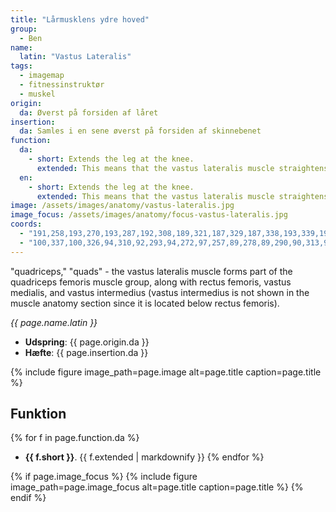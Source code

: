 ```yaml
---
title: "Lårmusklens ydre hoved"
group:
  - Ben
name:
  latin: "Vastus Lateralis"
tags:
  - imagemap
  - fitnessinstruktør
  - muskel
origin: 
  da: Øverst på forsiden af låret
insertion: 
  da: Samles i en sene øverst på forsiden af skinnebenet
function:
  da:
    - short: Extends the leg at the knee.
      extended: This means that the vastus lateralis muscle straightens the leg at the knee joint such that there is an increase in the angle between the lower leg and the upper leg.
  en:
    - short: Extends the leg at the knee.
      extended: This means that the vastus lateralis muscle straightens the leg at the knee joint such that there is an increase in the angle between the lower leg and the upper leg.
image: /assets/images/anatomy/vastus-lateralis.jpg
image_focus: /assets/images/anatomy/focus-vastus-lateralis.jpg
coords:
  - "191,258,193,270,193,287,192,308,189,321,187,329,187,338,193,339,195,327,197,290,196,272"
  - "100,337,100,326,94,310,92,293,94,272,97,257,89,278,89,290,90,313,95,338"
---
```


"quadriceps," "quads" - the vastus lateralis muscle forms part of the quadriceps femoris muscle group, along with rectus femoris, vastus medialis, and vastus intermedius (vastus intermedius is not shown in the muscle anatomy section since it is located below rectus femoris).

_{{ page.name.latin }}_

- **Udspring**: {{ page.origin.da }}
- **Hæfte**: {{ page.insertion.da }}

{% include figure image_path=page.image alt=page.title caption=page.title %}

## Funktion

{% for f in page.function.da %}
- **{{ f.short }}**.
  {{ f.extended | markdownify }}
{% endfor %}

{% if page.image_focus %}
{% include figure image_path=page.image_focus alt=page.title caption=page.title %}
{% endif %}

